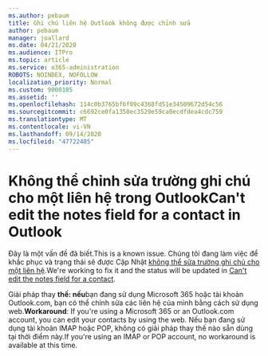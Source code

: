 ```yaml
---
ms.author: pebaum
title: Ghi chú liên hệ Outlook không được chỉnh sửa
author: pebaum
manager: joallard
ms.date: 04/21/2020
ms.audience: ITPro
ms.topic: article
ms.service: o365-administration
ROBOTS: NOINDEX, NOFOLLOW
localization_priority: Normal
ms.custom: 9000185
ms.assetid: ''
ms.openlocfilehash: 114c0b3765bf6f09c4368fd51e34509672d54c56
ms.sourcegitcommit: c6692ce0fa1358ec3529e59ca0ecdfdea4cdc759
ms.translationtype: MT
ms.contentlocale: vi-VN
ms.lasthandoff: 09/14/2020
ms.locfileid: "47722405"
---
```

# <a name="cant-edit-the-notes-field-for-a-contact-in-outlook"></a><span data-ttu-id="95686-102">Không thể chỉnh sửa trường ghi chú cho một liên hệ trong Outlook</span><span class="sxs-lookup"><span data-stu-id="95686-102">Can't edit the notes field for a contact in Outlook</span></span>
<span data-ttu-id="95686-103">Đây là một vấn đề đã biết.</span><span class="sxs-lookup"><span data-stu-id="95686-103">This is a known issue.</span></span> <span data-ttu-id="95686-104">Chúng tôi đang làm việc để khắc phục và trạng thái sẽ được Cập Nhật [không thể sửa trường ghi chú cho một liên hệ](https://support.office.com/article/fb8394ce-04ce-48b5-bae4-be46f77f10fe).</span><span class="sxs-lookup"><span data-stu-id="95686-104">We're working to fix it and the status will be updated in [Can't edit the notes field for a contact](https://support.office.com/article/fb8394ce-04ce-48b5-bae4-be46f77f10fe).</span></span>

<span data-ttu-id="95686-105">Giải pháp thay **thế: nếu**bạn đang sử dụng Microsoft 365 hoặc tài khoản Outlook.com, bạn có thể chỉnh sửa các liên hệ của mình bằng cách sử dụng web.</span><span class="sxs-lookup"><span data-stu-id="95686-105">**Workaround**: If you're using a Microsoft 365 or an Outlook.com account, you can edit your contacts by using the web.</span></span> <span data-ttu-id="95686-106">Nếu bạn đang sử dụng tài khoản IMAP hoặc POP, không có giải pháp thay thế nào sẵn dùng tại thời điểm này.</span><span class="sxs-lookup"><span data-stu-id="95686-106">If you're using an IMAP or POP account, no workaround is available at this time.</span></span>